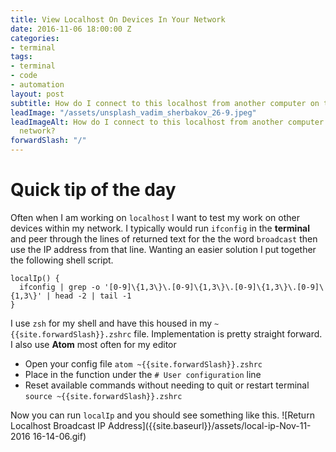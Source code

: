 ```yaml
---
title: View Localhost On Devices In Your Network
date: 2016-11-06 18:00:00 Z
categories:
- terminal
tags:
- terminal
- code
- automation
layout: post
subtitle: How do I connect to this localhost from another computer on the same network?
leadImage: "/assets/unsplash_vadim_sherbakov_26-9.jpeg"
leadImageAlt: How do I connect to this localhost from another computer on the same
  network?
forwardSlash: "/"
---
```


# Quick tip of the day

Often when I am working on `localhost` I want to test my work on other devices within my network. I typically would run `ifconfig` in the __terminal__ and peer through the lines of returned text for the the word `broadcast` then use the IP address from that line. Wanting an easier solution I put together the following shell script.

```
localIp() {
  ifconfig | grep -o '[0-9]\{1,3\}\.[0-9]\{1,3\}\.[0-9]\{1,3\}\.[0-9]\{1,3\}' | head -2 | tail -1
}
```

I use `zsh` for my shell and have this housed in my `~{{site.forwardSlash}}.zshrc` file. Implementation is pretty straight forward. I also use __Atom__ most often for my editor

- Open your config file `atom ~{{site.forwardSlash}}.zshrc`
- Place in the function under the `# User configuration` line
- Reset available commands without needing to quit or restart terminal `source ~{{site.forwardSlash}}.zshrc`

Now you can run `localIp` and you should see something like this.
![Return Localhost Broadcast IP Address]({{site.baseurl}}/assets/local-ip-Nov-11-2016 16-14-06.gif)

